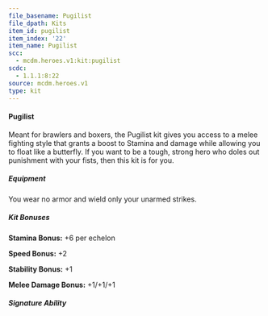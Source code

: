 ```yaml
---
file_basename: Pugilist
file_dpath: Kits
item_id: pugilist
item_index: '22'
item_name: Pugilist
scc:
  - mcdm.heroes.v1:kit:pugilist
scdc:
  - 1.1.1:8:22
source: mcdm.heroes.v1
type: kit
---
```


#### Pugilist

Meant for brawlers and boxers, the Pugilist kit gives you access to a melee fighting style that grants a boost to Stamina and damage while allowing you to float like a butterfly. If you want to be a tough, strong hero who doles out punishment with your fists, then this kit is for you.

##### Equipment

You wear no armor and wield only your unarmed strikes.

##### Kit Bonuses

**Stamina Bonus:** +6 per echelon

**Speed Bonus:** +2

**Stability Bonus:** +1

**Melee Damage Bonus:** +1/+1/+1

##### Signature Ability
